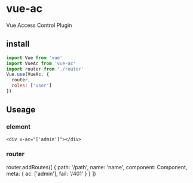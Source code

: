 # vue-ac

Vue Access Control Plugin

## install 

```javascript
import Vue from 'vue'
import VueAc from 'vue-ac'
import router from './router'
Vue.use(VueAc, {
  router,
  roles: ['user']
})
```

## Useage

### element

```
<div v-ac="['admin']"></div>
```

### router 

router.addRoutes([
  {
    path: '/path',
    name: 'name',
    component: Component,
    meta: {
      ac: ['admin'],
      fail: '/401'
    }
  }
])